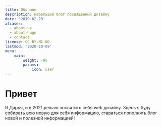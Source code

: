 ```yaml
---
title: Обо мне
description: Небольшой блог посвященный дизайну
date: '2019-02-29'
aliases:
  - about-us
  - about-hugo
  - contact
license: CC BY-NC-ND
lastmod: '2020-10-09'
menu:
    main: 
        weight: -90
        params:
            icon: user
---
```

# Привет
Я Дарья, и в 2021 решаю посвятить себя web дизайну. Здесь я буду собирать всю новую для себя информацию, стараться пополнять блог новой и полезной информацией!
